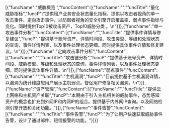 [{"funcName":"威胁概览 ","funcContent":[{"funcName":"","funcTitle":"量化威胁指标","funcP":"提供租户业务安全状态量化指标，提供以攻击者视角的单一攻击事件、定向攻击事件，以防御者视角的安全引擎开启覆盖率、弱点事件指标与变化。同时提供Top10被攻击资产，Top10威胁分类 。\n"}]},{"funcName":"单一攻击事件分析","funcContent":[{"funcName":"","funcTitle":"提供事件详情与修复建议","funcP":"提供基于账号资产、详情时间段、攻击类型、等级和处理状态的查询，事件详情列表，以及事件处理状态更细。同时提供具体事件详情和修复建议。\n"}]},{"funcName":"定向攻击事件分析","funcContent":[{"funcName":"","funcTitle":"攻击链分析","funcP":"提供基于账号资产、详情时间段、威胁模型、等级和处理状态的查询，事件详情列表，以及事件处理状态更细。同时提供具体事件详情。\n"}]},{"funcName":"弱点事件","funcContent":[{"funcName":"","funcTitle":"主机漏洞","funcP":"目前提供基于主机漏洞详情，以漏洞为统计维度想用户展示主机弱点。督促用户修复相关漏洞。\n"}]},{"funcName":"资产管理","funcContent":[{"funcName":"","funcTitle":"提供云上网络和主机资产关联","funcP":"本期由于引入主机相关的威胁事件，态势感知资产的概念也扩充到外网IP和内网IP的组合。提供基于内外网IP查询。以及网络检测引擎开放和关闭功能。"}]},{"funcName":"事件告警","funcContent":[{"funcName":"","funcTitle":"事件告警","funcP":"为了让用户快速获取威胁事件告警，设计了通过邮件、短信报警的功能。"}]}]